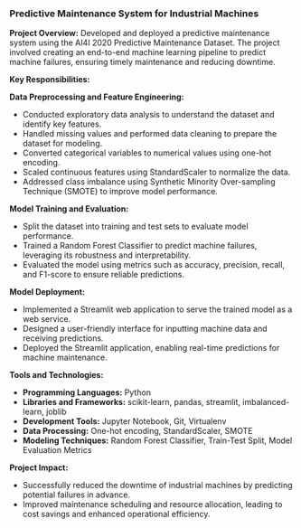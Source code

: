 ### Predictive Maintenance System for Industrial Machines

**Project Overview:**
Developed and deployed a predictive maintenance system using the AI4I 2020 Predictive Maintenance Dataset. The project involved creating an end-to-end machine learning pipeline to predict machine failures, ensuring timely maintenance and reducing downtime.

**Key Responsibilities:**

**Data Preprocessing and Feature Engineering:**
- Conducted exploratory data analysis to understand the dataset and identify key features.
- Handled missing values and performed data cleaning to prepare the dataset for modeling.
- Converted categorical variables to numerical values using one-hot encoding.
- Scaled continuous features using StandardScaler to normalize the data.
- Addressed class imbalance using Synthetic Minority Over-sampling Technique (SMOTE) to improve model performance.

**Model Training and Evaluation:**
- Split the dataset into training and test sets to evaluate model performance.
- Trained a Random Forest Classifier to predict machine failures, leveraging its robustness and interpretability.
- Evaluated the model using metrics such as accuracy, precision, recall, and F1-score to ensure reliable predictions.

**Model Deployment:**
- Implemented a Streamlit web application to serve the trained model as a web service.
- Designed a user-friendly interface for inputting machine data and receiving predictions.
- Deployed the Streamlit application, enabling real-time predictions for machine maintenance.

**Tools and Technologies:**
- **Programming Languages:** Python
- **Libraries and Frameworks:** scikit-learn, pandas, streamlit, imbalanced-learn, joblib
- **Development Tools:** Jupyter Notebook, Git, Virtualenv
- **Data Processing:** One-hot encoding, StandardScaler, SMOTE
- **Modeling Techniques:** Random Forest Classifier, Train-Test Split, Model Evaluation Metrics

**Project Impact:**
- Successfully reduced the downtime of industrial machines by predicting potential failures in advance.
- Improved maintenance scheduling and resource allocation, leading to cost savings and enhanced operational efficiency.
 
